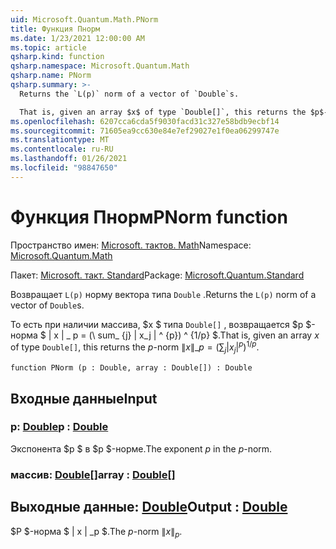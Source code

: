 ```yaml
---
uid: Microsoft.Quantum.Math.PNorm
title: Функция Пнорм
ms.date: 1/23/2021 12:00:00 AM
ms.topic: article
qsharp.kind: function
qsharp.namespace: Microsoft.Quantum.Math
qsharp.name: PNorm
qsharp.summary: >-
  Returns the `L(p)` norm of a vector of `Double`s.

  That is, given an array $x$ of type `Double[]`, this returns the $p$-norm $\|x\|\_p= (\sum_{j}|x_j|^{p})^{1/p}$.
ms.openlocfilehash: 6207cca6cda5f9030facd31c327e58bdb9ecbf14
ms.sourcegitcommit: 71605ea9cc630e84e7ef29027e1f0ea06299747e
ms.translationtype: MT
ms.contentlocale: ru-RU
ms.lasthandoff: 01/26/2021
ms.locfileid: "98847650"
---
```

# <a name="pnorm-function"></a><span data-ttu-id="d3dc4-102">Функция Пнорм</span><span class="sxs-lookup"><span data-stu-id="d3dc4-102">PNorm function</span></span>

<span data-ttu-id="d3dc4-103">Пространство имен: [Microsoft. тактов. Math](xref:Microsoft.Quantum.Math)</span><span class="sxs-lookup"><span data-stu-id="d3dc4-103">Namespace: [Microsoft.Quantum.Math](xref:Microsoft.Quantum.Math)</span></span>

<span data-ttu-id="d3dc4-104">Пакет: [Microsoft. такт. Standard](https://nuget.org/packages/Microsoft.Quantum.Standard)</span><span class="sxs-lookup"><span data-stu-id="d3dc4-104">Package: [Microsoft.Quantum.Standard](https://nuget.org/packages/Microsoft.Quantum.Standard)</span></span>


<span data-ttu-id="d3dc4-105">Возвращает `L(p)` норму вектора типа `Double` .</span><span class="sxs-lookup"><span data-stu-id="d3dc4-105">Returns the `L(p)` norm of a vector of `Double`s.</span></span>

<span data-ttu-id="d3dc4-106">То есть при наличии массива, $x $ типа `Double[]` , возвращается $p $-норма $ \| x \| \_ p = (\ sum_ {j} | x_j | ^ {p}) ^ {1/p} $.</span><span class="sxs-lookup"><span data-stu-id="d3dc4-106">That is, given an array $x$ of type `Double[]`, this returns the $p$-norm $\|x\|\_p= (\sum_{j}|x_j|^{p})^{1/p}$.</span></span>

```qsharp
function PNorm (p : Double, array : Double[]) : Double
```


## <a name="input"></a><span data-ttu-id="d3dc4-107">Входные данные</span><span class="sxs-lookup"><span data-stu-id="d3dc4-107">Input</span></span>

### <a name="p--double"></a><span data-ttu-id="d3dc4-108">p: [Double](xref:microsoft.quantum.lang-ref.double)</span><span class="sxs-lookup"><span data-stu-id="d3dc4-108">p : [Double](xref:microsoft.quantum.lang-ref.double)</span></span>

<span data-ttu-id="d3dc4-109">Экспонента $p $ в $p $-норме.</span><span class="sxs-lookup"><span data-stu-id="d3dc4-109">The exponent $p$ in the $p$-norm.</span></span>


### <a name="array--double"></a><span data-ttu-id="d3dc4-110">массив: [Double](xref:microsoft.quantum.lang-ref.double)[]</span><span class="sxs-lookup"><span data-stu-id="d3dc4-110">array : [Double](xref:microsoft.quantum.lang-ref.double)[]</span></span>





## <a name="output--double"></a><span data-ttu-id="d3dc4-111">Выходные данные: [Double](xref:microsoft.quantum.lang-ref.double)</span><span class="sxs-lookup"><span data-stu-id="d3dc4-111">Output : [Double](xref:microsoft.quantum.lang-ref.double)</span></span>

<span data-ttu-id="d3dc4-112">$P $-норма $ \| x \| _p $.</span><span class="sxs-lookup"><span data-stu-id="d3dc4-112">The $p$-norm $\|x\|_p$.</span></span>